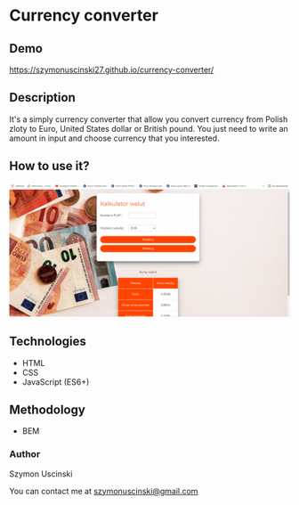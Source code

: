 # Currency converter

## Demo 
https://szymonuscinski27.github.io/currency-converter/

## Description

It's a simply currency converter that allow you convert currency from Polish zloty to Euro, United States dollar or British pound.
You just need to write an amount in input and choose currency that you interested.

## How to use it?
![How to use Currency converter?](currency-converter.gif)

## Technologies
- HTML
- CSS
- JavaScript (ES6+)

## Methodology
- BEM

### Author
Szymon Uscinski

You can contact me at szymonuscinski@gmail.com
